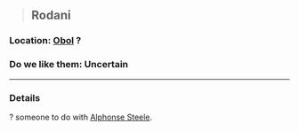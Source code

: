 >## Rodani

### Location: [Obol](../../Locations/Obol.md) ?

### Do we like them: Uncertain

***

### Details

? someone to do with [Alphonse Steele](../PCs/Alphonse%20Steele.md).